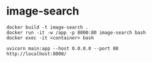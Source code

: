 # image-search

```shell
docker build -t image-search .
docker run -it -w /app -p 8000:80 image-search bash
docker exec -it <container> bash
```

```shell
uvicorn main:app --host 0.0.0.0 --port 80
http://localhost:8000/
```
